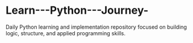 # Learn---Python---Journey-
Daily Python learning and implementation repository focused on building logic, structure, and applied programming skills.
